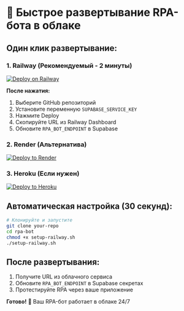 
# 🚀 Быстрое развертывание RPA-бота в облаке

## Один клик развертывание:

### 1. Railway (Рекомендуемый - 2 минуты)
[![Deploy on Railway](https://railway.app/button.svg)](https://railway.app/template/2hUBjx?referralCode=lovable)

**После нажатия:**
1. Выберите GitHub репозиторий
2. Установите переменную `SUPABASE_SERVICE_KEY`
3. Нажмите Deploy
4. Скопируйте URL из Railway Dashboard
5. Обновите `RPA_BOT_ENDPOINT` в Supabase

### 2. Render (Альтернатива)
[![Deploy to Render](https://render.com/images/deploy-to-render-button.svg)](https://render.com/deploy?repo=https://github.com/your-repo/rpa-bot)

### 3. Heroku (Если нужен)
[![Deploy to Heroku](https://www.herokucdn.com/deploy/button.svg)](https://heroku.com/deploy)

## Автоматическая настройка (30 секунд):

```bash
# Клонируйте и запустите
git clone your-repo
cd rpa-bot
chmod +x setup-railway.sh
./setup-railway.sh
```

## После развертывания:
1. Получите URL из облачного сервиса
2. Обновите `RPA_BOT_ENDPOINT` в Supabase секретах
3. Протестируйте RPA через ваше приложение

**Готово!** 🎉 Ваш RPA-бот работает в облаке 24/7
